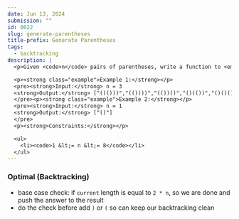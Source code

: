 ```yaml
---
date: Jun 13, 2024
submission: ""
id: 0022
slug: generate-parentheses
title-prefix: Generate Parentheses
tags: 
  - backtracking
description: |
  <p>Given <code>n</code> pairs of parentheses, write a function to <em>generate all combinations of well-formed parentheses</em>.</p>

  <p><strong class="example">Example 1:</strong></p>
  <pre><strong>Input:</strong> n = 3
  <strong>Output:</strong> ["((()))","(()())","(())()","()(())","()()()"]
  </pre><p><strong class="example">Example 2:</strong></p>
  <pre><strong>Input:</strong> n = 1
  <strong>Output:</strong> ["()"]
  </pre>
  <p><strong>Constraints:</strong></p>

  <ul>
    <li><code>1 &lt;= n &lt;= 8</code></li>
  </ul>
---
```


### Optimal (Backtracking)

- base case check: if `current` length is equal to `2 * n`, so we are done and push the answer to
  the result
- do the check before add `)` or `(` so can keep our backtracking clean

```ts {include="index.ts"}
```
